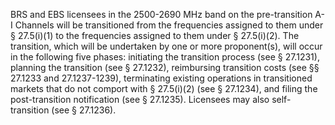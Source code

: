 BRS and EBS licensees in the 2500-2690 MHz band on the pre-transition A-I Channels will be transitioned from the frequencies assigned to them under § 27.5(i)(1) to the frequencies assigned to them under § 27.5(i)(2). The transition, which will be undertaken by one or more proponent(s), will occur in the following five phases: initiating the transition process (see § 27.1231), planning the transition (see § 27.1232), reimbursing transition costs (see §§ 27.1233 and 27.1237-1239), terminating existing operations in transitioned markets that do not comport with § 27.5(i)(2) (see § 27.1234), and filing the post-transition notification (see § 27.1235). Licensees may also self-transition (see § 27.1236).

